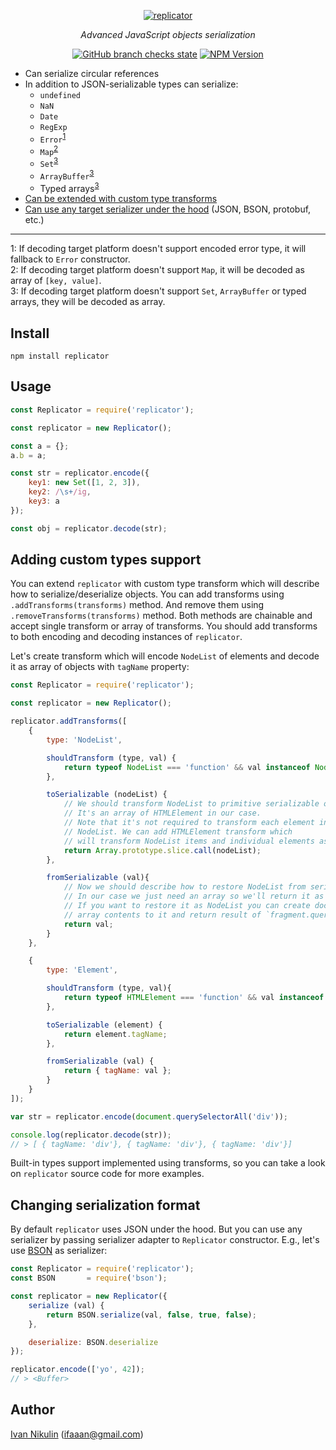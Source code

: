 <p align="center">
    <a href="https://github.com/inikulin/replicator">
        <img src="https://raw.github.com/inikulin/replicator/master/media/logo.png" alt="replicator" />
    </a>
</p>
<p align="center">
<i>Advanced JavaScript objects serialization</i>
</p>
<p align="center">
  <a href="https://github.com/inikulin/replicator/commits/master"><img alt="GitHub branch checks state" src="https://img.shields.io/github/checks-status/inikulin/replicator/master?label=tests"></a>
  <a href="https://www.npmjs.com/package/replicator"><img alt="NPM Version" src="https://img.shields.io/npm/v/replicator.svg"></a>
</p>

- Can serialize circular references
- In addition to JSON-serializable types can serialize:
  - `undefined`
  - `NaN`
  - `Date`
  - `RegExp`
  - `Error`<sup>[1](#note1)</sup>
  - `Map`<sup>[2](#note2)</sup>
  - `Set`<sup>[3](#note3)</sup>
  - `ArrayBuffer`<sup>[3](#note3)</sup>
  - Typed arrays<sup>[3](#note3)</sup>
- [Can be extended with custom type transforms](#adding-custom-types-support)
- [Can use any target serializer under the hood](#changing-serialization-format) (JSON, BSON, protobuf, etc.)

----
<a name="note1">1</a>: If decoding target platform doesn't support encoded error type, it will fallback to `Error` constructor.<br>
<a name="note2">2</a>: If decoding target platform doesn't support `Map`, it will be decoded as array of `[key, value]`.<br>
<a name="note3">3</a>: If decoding target platform doesn't support `Set`, `ArrayBuffer` or typed arrays, they will be decoded as array. <br>

## Install
```shell
npm install replicator
```

## Usage
```js
const Replicator = require('replicator');

const replicator = new Replicator();

const a = {};
a.b = a;

const str = replicator.encode({
    key1: new Set([1, 2, 3]),
    key2: /\s+/ig,
    key3: a
});

const obj = replicator.decode(str);
```


## Adding custom types support
You can extend `replicator` with custom type transform which will describe how to serialize/deserialize objects. You can
add transforms using `.addTransforms(transforms)` method. And remove them using `.removeTransforms(transforms)` method.
Both methods are chainable and accept single transform or array of transforms. You should add transforms to both encoding
and decoding instances of `replicator`.

Let's create transform which will encode `NodeList` of elements and decode it as array of objects with `tagName` property:
```js
const Replicator = require('replicator');

const replicator = new Replicator();

replicator.addTransforms([
    {
        type: 'NodeList',

        shouldTransform (type, val) {
            return typeof NodeList === 'function' && val instanceof NodeList;
        },

        toSerializable (nodeList) {
            // We should transform NodeList to primitive serializable object.
            // It's an array of HTMLElement in our case.
            // Note that it's not required to transform each element in
            // NodeList. We can add HTMLElement transform which
            // will transform NodeList items and individual elements as well.
            return Array.prototype.slice.call(nodeList);
        },

        fromSerializable (val){
            // Now we should describe how to restore NodeList from serializable object.
            // In our case we just need an array so we'll return it as is.
            // If you want to restore it as NodeList you can create document fragment, append
            // array contents to it and return result of `fragment.querySelectorAll('*')` .
            return val;
        }
    },

    {
        type: 'Element',

        shouldTransform (type, val){
            return typeof HTMLElement === 'function' && val instanceof HTMLElement;
        },

        toSerializable (element) {
            return element.tagName;
        },

        fromSerializable (val) {
            return { tagName: val };
        }
    }
]);

var str = replicator.encode(document.querySelectorAll('div'));

console.log(replicator.decode(str));
// > [ { tagName: 'div'}, { tagName: 'div'}, { tagName: 'div'}]
```

Built-in types support implemented using transforms, so you can take a look on `replicator` source code for more examples.

## Changing serialization format
By default `replicator` uses JSON under the hood. But you can use any serializer by passing serializer adapter to `Replicator`
constructor. E.g., let's use [BSON](https://www.npmjs.com/package/bson) as serializer:
```js
const Replicator = require('replicator');
const BSON       = require('bson');

const replicator = new Replicator({
    serialize (val) {
        return BSON.serialize(val, false, true, false);
    },

    deserialize: BSON.deserialize
});

replicator.encode(['yo', 42]);
// > <Buffer>
```

## Author
[Ivan Nikulin](https://github.com/inikulin) (ifaaan@gmail.com)
